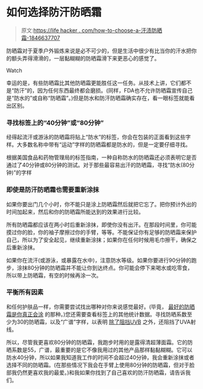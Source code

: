 # 如何选择防汗防晒霜

> 原文:[https://life hacker . com/how-to-choose-a-汗渍防晒霜-1846637707](https://lifehacker.com/how-to-choose-a-sweat-resistant-sunscreen-1846637707)

防晒霜对于夏季户外锻炼来说是必不可少的，但是生活中很少有比当你的汗水把你的额头弄得滑滑的，一层黏糊糊的防晒霜滑下来更恶心的感觉了。

Watch

幸运的是，有些防晒霜比其他防晒霜更能胜任这一任务。从技术上讲，它们都不是“防汗”的，因为任何东西最终都会磨损。(同样，FDA也不允许防晒霜宣传自己是“防水的”或自称“防晒霜”。)但是防水和防汗防晒霜确实存在，看一眼标签就能看出区别。

### 寻找标签上的“40分钟”或“80分钟”

经得起流汗或游泳的防晒霜将贴上“防水”的标签，你会在包装的正面看到这些字样。大多数名称中带有“运动”字样的防晒霜都是防水的，但是一定要仔细寻找。

根据美国食品和药物管理局的标签指南，一种自称防水的防晒霜还必须表明它是否通过了40分钟或80分钟的测试。对于那些最容易出汗的防晒霜，寻找“防水(80分钟)”的字样

### 即使是防汗防晒霜也需要重新涂抹

如果你要出门几个小时，你不能只是涂上防晒霜然后就把它忘了。把你预计外出的时间加起来，然后和你的防晒霜所能达到的效果进行比较。

所有防晒霜都应该在两小时后重新涂抹，即使你没有出汗。在那段时间里，你可能摸过你的脸，你的袖子摩擦过你的手臂，等等。不能保证你有足够的防晒霜来保护自己，所以为了安全起见，继续重新涂抹；如果你在任何时候用毛巾擦干，确保之后重新涂抹。

如果你在流汗(或游泳，或暴露在水中)，注意防水等级。如果你要进行90分钟的跑步，涂抹80分钟的防晒霜并不能让你到达终点。你可能会停下来喝水或吃零食，所以带上防晒霜，有空的时候再涂一次。

### 平衡所有因素

和任何护肤品一样，你需要尝试找出哪种对你来说感觉最好。(毕竟， [最好的防晒霜是你真正会涂](https://lifehacker.com/the-best-sunscreen-is-the-one-youll-wear-1835945471) 的那种。)您还需要查看标签上的其他统计数据。寻找防晒系数至少为30的防晒霜，以及“广谱”字样，以表明 [除了阻挡UVB](https://vitals.lifehacker.com/what-the-most-important-terms-on-your-sunscreen-actuall-1783553461) 之外，还阻挡了UVA射线。

所以，尽管我更喜欢80分钟的防晒霜，我跑步时用的是露得清超薄面霜。它的防晒系数是55，广谱，最重要的是它不像我用过的其他产品那样黏黏糊糊。它可以防水40分钟，所以如果我知道我工作的时间不会超过40分钟，我会重新涂抹或者选择不同的防晒霜。(在那些情况下我会在手臂上使用80分钟的防晒霜，但对于脸部我仍然更喜欢我的最爱。)和我如果你找到了自己喜欢的防汗防晒霜，请告诉我们。